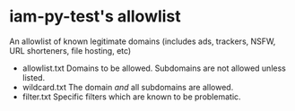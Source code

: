 # iam-py-test's allowlist
An allowlist of known legitimate domains (includes ads, trackers, NSFW, URL shorteners, file hosting, etc)

- allowlist.txt
Domains to be allowed. Subdomains are not allowed unless listed.
- wildcard.txt
The domain *and* all subdomains are allowed.
- filter.txt
Specific filters which are known to be problematic.
